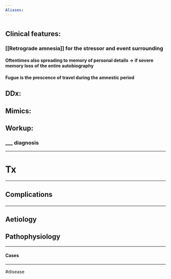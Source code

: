 ```yaml
---
Aliases:
---
```

# 
## Clinical features:
### [[Retrograde amnesia]] for the stressor and event surrounding
#### Oftentimes also spreading to memory of personal details -> if severe memory loss of the entire autobiography
#### Fugue is the prescence of travel during the amnestic period 
## DDx:
###
## Mimics:
###
## Workup:
### ___ diagnosis
---
# Tx

---
## Complications
###

---
## Aetiology
## Pathophysiology

---
#### Cases


---
#disease 